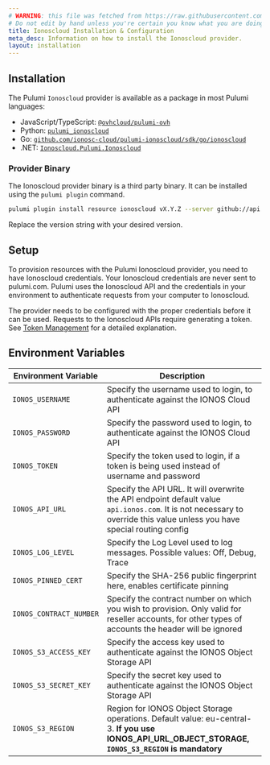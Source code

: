 ```yaml
---
# WARNING: this file was fetched from https://raw.githubusercontent.com/ionos-cloud/pulumi-ionoscloud/v0.2.1/docs/installation-configuration.md
# Do not edit by hand unless you're certain you know what you are doing!
title: Ionoscloud Installation & Configuration
meta_desc: Information on how to install the Ionoscloud provider.
layout: installation
---
```


## Installation

The Pulumi `Ionoscloud` provider is available as a package in most Pulumi languages:

* JavaScript/TypeScript: [`@ovhcloud/pulumi-ovh`](https://www.npmjs.com/package/@ionos-cloud/sdk-pulumi)
* Python: [`pulumi_ionoscloud`](https://pypi.org/project/pulumi-ionoscloud)
* Go: [`github.com/ionosc-cloud/pulumi-ionoscloud/sdk/go/ionoscloud`](https://pkg.go.dev/github.com/ionos-cloud/pulumi-ionoscloud/sdk)
* .NET: [`Ionoscloud.Pulumi.Ionoscloud`](https://www.nuget.org/packages/Ionoscloud.pulumi.ionoscloud/)

### Provider Binary

The Ionoscloud provider binary is a third party binary. It can be installed using the `pulumi plugin` command.

```bash
pulumi plugin install resource ionoscloud vX.Y.Z --server github://api.github.com/ionos-cloud/pulumi-ionoscloud
```

Replace the version string with your desired version.

## Setup

To provision resources with the Pulumi Ionoscloud provider, you need to have Ionoscloud credentials.
Your Ionoscloud credentials are never sent to pulumi.com. Pulumi uses the Ionoscloud API and the credentials in your environment to authenticate requests from your computer to Ionoscloud.

The provider needs to be configured with the proper credentials before it can be used. Requests to the Ionoscloud APIs require generating a token. See [Token Management](https://docs.ionos.com/cloud/set-up-ionos-cloud/management/token-management) for a detailed explanation.

## Environment Variables

| Environment Variable    | Description                                                                                                                                                              |
|-------------------------|--------------------------------------------------------------------------------------------------------------------------------------------------------------------------|
| `IONOS_USERNAME`        | Specify the username used to login, to authenticate against the IONOS Cloud API                                                                                          |
| `IONOS_PASSWORD`        | Specify the password used to login, to authenticate against the IONOS Cloud API                                                                                          |
| `IONOS_TOKEN`           | Specify the token used to login, if a token is being used instead of username and password                                                                               |
| `IONOS_API_URL`         | Specify the API URL. It will overwrite the API endpoint default value `api.ionos.com`. It is not necessary to override this value unless you have special routing config |
| `IONOS_LOG_LEVEL`       | Specify the Log Level used to log messages. Possible values: Off, Debug, Trace                                                                                           |
| `IONOS_PINNED_CERT`     | Specify the SHA-256 public fingerprint here, enables certificate pinning                                                                                                 |
| `IONOS_CONTRACT_NUMBER` | Specify the contract number on which you wish to provision. Only valid for reseller accounts, for other types of accounts the header will be ignored                     |
| `IONOS_S3_ACCESS_KEY`   | Specify the access key used to authenticate against the IONOS Object Storage API                                                                                         |
| `IONOS_S3_SECRET_KEY`   | Specify the secret key used to authenticate against the IONOS Object Storage API                                                                                         |
| `IONOS_S3_REGION`       | Region for IONOS Object Storage operations. Default value: eu-central-3. **If you use IONOS_API_URL_OBJECT_STORAGE, `IONOS_S3_REGION` is mandatory**    
